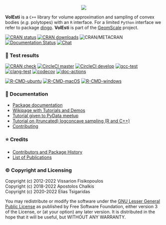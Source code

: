 <p align="center"><img src="docs/logo/volesti_logo.jpg"></p>

**VolEsti** is a `C++` library for volume approximation and sampling of convex bodies (*e.g.* polytopes) with an `R`  interface. For a limited `Python` interface we refer to package [dingo](https://github.com/GeomScale/dingo). **VolEsti** is part of the [GeomScale](https://geomscale.github.io) project.

[![CRAN status](https://www.r-pkg.org/badges/version/volesti)](https://cran.r-project.org/package=volesti)
[![CRAN downloads](https://cranlogs.r-pkg.org/badges/volesti)](https://cran.r-project.org/package=volesti)
![CRAN/METACRAN](https://img.shields.io/cran/l/volesti)
[![Documentation Status](https://readthedocs.org/projects/volesti/badge/?version=latest)](https://volesti.readthedocs.io/en/latest/?badge=latest)
[![Chat](https://badges.gitter.im/boostorg/geometry.png)](https://gitter.im/GeomScale/community?utm_source=share-link&utm_medium=link&utm_campaign=share-link)

### 🧪 Test results

[![CRAN check](https://badges.cranchecks.info/worst/volesti.svg)](https://cran.r-project.org/web/checks/check_results_volesti.html)
[![CircleCI master](https://circleci.com/gh/GeomScale/volesti/tree/master.svg?style=shield)](https://circleci.com/gh/GeomScale/volesti/tree/master)
[![CircleCI develop](https://circleci.com/gh/GeomScale/volesti/tree/develop.svg?style=shield)](https://circleci.com/gh/GeomScale/volesti/tree/develop)
[![gcc-test](https://github.com/GeomScale/volesti/actions/workflows/cmake-gcc.yml/badge.svg)](https://github.com/GeomScale/volesti/actions/workflows/cmake-gcc.yml?query=branch%3Adevelop)
[![clang-test](https://github.com/GeomScale/volesti/actions/workflows/cmake-clang.yml/badge.svg)](https://github.com/GeomScale/volesti/actions/workflows/cmake-clang.yml?query=branch%3Adevelop)
[![codecov](https://codecov.io/gh/GeomScale/volesti/branch/develop/graph/badge.svg)](https://codecov.io/gh/GeomScale/volesti)
[![doc-actions](https://github.com/GeomScale/volesti/actions/workflows/docs.yml/badge.svg)](https://github.com/GeomScale/volesti/actions/workflows/docs.yml?query=branch%3Adevelop)

[![R-CMD-ubuntu](https://github.com/GeomScale/volesti/workflows/R-CMD-check-ubuntu/badge.svg)](https://github.com/GeomScale/volesti/actions?query=workflow%3AR-CMD-ubuntu)
[![R-CMD-macOS](https://github.com/GeomScale/volesti/workflows/R-CMD-check-macOS/badge.svg)](https://github.com/GeomScale/volesti/actions?query=workflow%3AR-CMD-macOS)
[![R-CMD-windows](https://github.com/GeomScale/volesti/workflows/R-CMD-check-windows/badge.svg)](https://github.com/GeomScale/volesti/actions?query=workflow%3AR-CMD-windows)

### 📄 Documentation

* [Package documentation](https://volesti.readthedocs.io)
* [Wikipage with Tutorials and Demos](https://github.com/GeomScale/volesti/wiki)
* [Tutorial given to PyData meetup](https://vissarion.github.io/tutorials/volesti_tutorial_pydata.html)
* [Tutorial on (truncated) logconcave sampling (R and C++)](https://papachristoumarios.github.io/2020/07/21/Sampling-from-high-dimensional-truncated-log-concave-densities-with-volesti)
* [Contributing](CONTRIBUTING.md)

### ⭐ Credits

* [Contributors and Package History](https://cran.r-project.org/web/packages/volesti/index.html)
* [List of Publications](https://volesti.readthedocs.io/en/latest/misc/publications.html)
### © Copyright and Licensing

Copyright (c) 2012-2022 Vissarion Fisikopoulos\
Copyright (c) 2018-2022 Apostolos Chalkis\
Copyright (c) 2020-2022 Elias Tsigaridas

You may redistribute or modify the software under the [GNU Lesser General Public License](/LICENSE) as published by Free Software Foundation, either version 3 of the License, or (at your option) any later version. It is distributed in the hope that it will be useful, but WITHOUT ANY WARRANTY.
